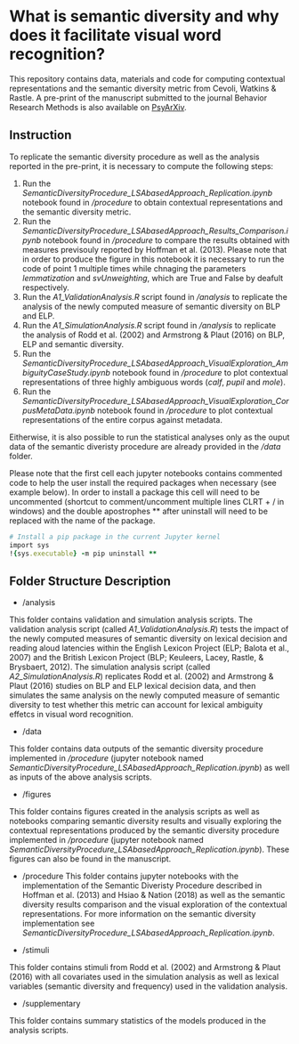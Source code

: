 # What is semantic diversity and why does it facilitate visual word recognition?
 
This repository contains data, materials and code for computing contextual representations and the semantic diversity metric from Cevoli, Watkins & Rastle. A pre-print of the manuscript submitted to the journal Behavior Research Methods is also available on [PsyArXiv](https://psyarxiv.com/95qkv).



## Instruction

To replicate the semantic diversity procedure as well as the analysis reported in the pre-print, it is necessary to compute the following steps:
1. Run the *SemanticDiversityProcedure_LSAbasedApproach_Replication.ipynb* notebook found in */procedure* to obtain contextual representations and the semantic diversity metric.
2. Run the *SemanticDiversityProcedure_LSAbasedApproach_Results_Comparison.ipynb* notebook found in */procedure* to compare the results obtained with measures previsouly reported by Hoffman et al. (2013). Please note that in order to produce the figure in this notebook it is necessary to run the code of point 1 multiple times while chnaging the parameters *lemmatization* and *svUnweighting*, which are True and False by deafult respectively. 
3. Run the *A1_ValidationAnalysis.R* script found in */analysis* to replicate the analysis of the newly computed measure of semantic diversity on BLP and ELP.
4. Run the *A1_SimulationAnalysis.R* script found in */analysis* to replicate the analysis of Rodd et al. (2002) and Armstrong & Plaut (2016) on BLP, ELP and semantic diversity. 
5. Run the *SemanticDiversityProcedure_LSAbasedApproach_VisualExploration_AmbiguityCaseStudy.ipynb* notebook found in */procedure* to plot contextual representations of three highly ambiguous words (*calf*, *pupil* and *mole*). 
6. Run the *SemanticDiversityProcedure_LSAbasedApproach_VisualExploration_CorpusMetaData.ipynb* notebook found in */procedure* to plot contextual representations of the entire corpus against metadata.

Eitherwise, it is also possible to run the statistical analyses only as the ouput data of the semantic diveristy procedure are already provided in the */data* folder.




Please note that the first cell each jupyter notebooks contains commented code to help the user install the required packages when necessary (see example below). In order to install a package this cell will need to be uncommented (shortcut to comment/uncomment multiple lines CLRT + / in windows) and the double apostrophes ** after uninstall will need to be replaced with the name of the package. 

```ruby
# Install a pip package in the current Jupyter kernel
import sys
!{sys.executable} -m pip uninstall **
```



## Folder Structure Description 

* /analysis

 This folder contains validation and simulation analysis scripts. 
 The validation analysis script (called *A1_ValidationAnalysis.R*) tests the impact of the newly computed measures of semantic diversity on lexical decision and reading aloud latencies within the English Lexicon Project (ELP; Balota et al., 2007) and the British Lexicon Project (BLP; Keuleers, Lacey, Rastle, & Brysbaert, 2012). The simulation analysis script (called *A2_SimulationAnalysis.R*) replicates Rodd et al. (2002) and Armstrong & Plaut (2016) studies on BLP and ELP lexical decision data, and then simulates the same analysis on the newly computed measure of semantic diversity to test whether this metric can account for lexical ambiguity effetcs in visual word recognition. 

* /data

This folder contains data outputs of the semantic diversity procedure implemented in */procedure* (jupyter notebook named *SemanticDiversityProcedure_LSAbasedApproach_Replication.ipynb*) as well as inputs of the above analysis scripts. 

* /figures

This folder contains figures created in the analysis scripts as well as notebooks comparing semantic diversity results and visually exploring the contextual representations produced by the semantic diversity procedure implemented in */procedure* (jupyter notebook named *SemanticDiversityProcedure_LSAbasedApproach_Replication.ipynb*). These figures can also be found in the manuscript. 

* /procedure
This folder contains jupyter notebooks with the implementation of the Semantic Diveristy Procedure described in Hoffman et al. (2013) and Hsiao & Nation (2018) as well as the semantic diversity results comparison and the visual exploration of the contextual representations. For more information on the semantic diversity implementation see *SemanticDiversityProcedure_LSAbasedApproach_Replication.ipynb*. 

* /stimuli 

This folder contains stimuli from Rodd et al. (2002) and Armstrong & Plaut (2016) with all covariates used in the simulation analysis as well as lexical variables (semantic diversity and frequency) used in the validation analysis. 

* /supplementary

This folder contains summary statistics of the models produced in the analysis scripts. 

